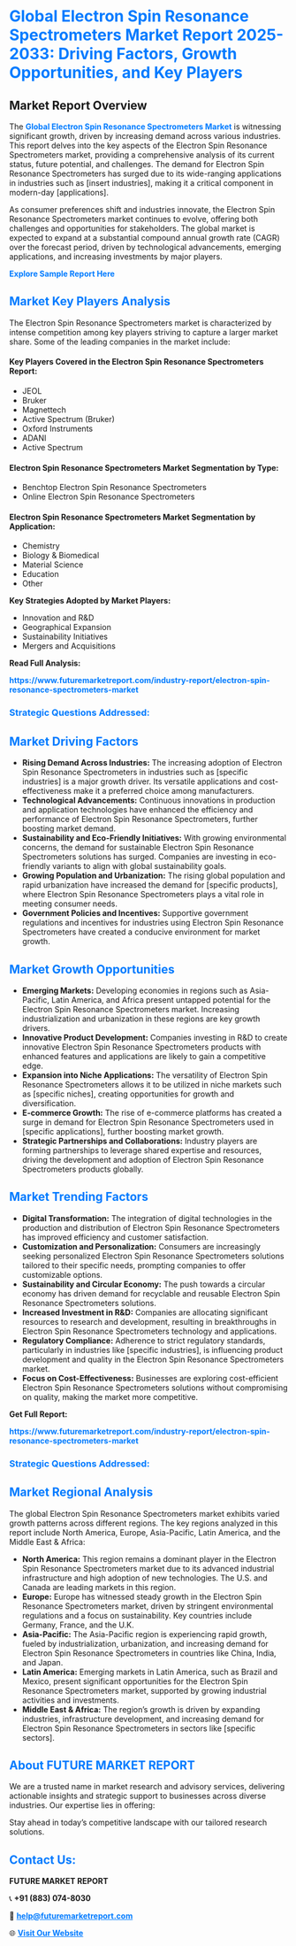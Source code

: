 <h1 style="color: #007BFF;">Global Electron Spin Resonance Spectrometers Market Report 2025-2033: Driving Factors, Growth Opportunities, and Key Players</h1>

<section id="overview">
<h2>Market Report Overview</h2>
<p>The <a href="https://www.futuremarketreport.com/industry-report/electron-spin-resonance-spectrometers-market" style="color: #007BFF; text-decoration: none;"><strong>Global Electron Spin Resonance Spectrometers Market</strong></a> is witnessing significant growth, driven by increasing demand across various industries. This report delves into the key aspects of the Electron Spin Resonance Spectrometers market, providing a comprehensive analysis of its current status, future potential, and challenges. The demand for Electron Spin Resonance Spectrometers has surged due to its wide-ranging applications in industries such as [insert industries], making it a critical component in modern-day [applications].</p>
<p>As consumer preferences shift and industries innovate, the Electron Spin Resonance Spectrometers market continues to evolve, offering both challenges and opportunities for stakeholders. The global market is expected to expand at a substantial compound annual growth rate (CAGR) over the forecast period, driven by technological advancements, emerging applications, and increasing investments by major players.</p>
</section>

<section id="overview">
<p><a href="https://www.futuremarketreport.com/request-sample/reportId=83817" style="color: #007BFF; text-decoration: none;"><strong>Explore Sample Report Here</strong></a></p>
</section>

<section id="key-players">
<h2 style="color: #007BFF;">Market Key Players Analysis</h2>
<p>The Electron Spin Resonance Spectrometers market is characterized by intense competition among key players striving to capture a larger market share. Some of the leading companies in the market include:</p>
<h4>Key Players Covered in the Electron Spin Resonance Spectrometers Report:</h4>
<ul><li>JEOL</li><li>Bruker</li><li>Magnettech</li><li>Active Spectrum (Bruker)</li><li>Oxford Instruments</li><li>ADANI</li><li>Active Spectrum</li></ul>
<h4>Electron Spin Resonance Spectrometers Market Segmentation by Type:</h4>
<ul><li>Benchtop Electron Spin Resonance Spectrometers</li><li>Online Electron Spin Resonance Spectrometers</li></ul>

<h4>Electron Spin Resonance Spectrometers Market Segmentation by Application:</h4>
<ul><li>Chemistry</li><li>Biology &amp; Biomedical</li><li>Material Science</li><li>Education</li><li>Other</li></ul>
<p><strong>Key Strategies Adopted by Market Players:</strong></p>
<ul>
<li>Innovation and R&D</li>
<li>Geographical Expansion</li>
<li>Sustainability Initiatives</li>
<li>Mergers and Acquisitions</li>
</ul>
</section>

<section>
<p><strong>Read Full Analysis: </strong></p><a href="https://www.futuremarketreport.com/industry-report/electron-spin-resonance-spectrometers-market" style="color: #007BFF; text-decoration: none;"><strong>https://www.futuremarketreport.com/industry-report/electron-spin-resonance-spectrometers-market</strong></a>
<h3 style="color: #007BFF;">Strategic Questions Addressed:</h3>
</section>

<section id="driving-factors">
<h2 style="color: #007BFF;">Market Driving Factors</h2>
<ul>
<li><strong>Rising Demand Across Industries:</strong> The increasing adoption of Electron Spin Resonance Spectrometers in industries such as [specific industries] is a major growth driver. Its versatile applications and cost-effectiveness make it a preferred choice among manufacturers.</li>
<li><strong>Technological Advancements:</strong> Continuous innovations in production and application technologies have enhanced the efficiency and performance of Electron Spin Resonance Spectrometers, further boosting market demand.</li>
<li><strong>Sustainability and Eco-Friendly Initiatives:</strong> With growing environmental concerns, the demand for sustainable Electron Spin Resonance Spectrometers solutions has surged. Companies are investing in eco-friendly variants to align with global sustainability goals.</li>
<li><strong>Growing Population and Urbanization:</strong> The rising global population and rapid urbanization have increased the demand for [specific products], where Electron Spin Resonance Spectrometers plays a vital role in meeting consumer needs.</li>
<li><strong>Government Policies and Incentives:</strong> Supportive government regulations and incentives for industries using Electron Spin Resonance Spectrometers have created a conducive environment for market growth.</li>
</ul>
</section>

<section id="growth-opportunities">
<h2 style="color: #007BFF;">Market Growth Opportunities</h2>
<ul>
<li><strong>Emerging Markets:</strong> Developing economies in regions such as Asia-Pacific, Latin America, and Africa present untapped potential for the Electron Spin Resonance Spectrometers market. Increasing industrialization and urbanization in these regions are key growth drivers.</li>
<li><strong>Innovative Product Development:</strong> Companies investing in R&D to create innovative Electron Spin Resonance Spectrometers products with enhanced features and applications are likely to gain a competitive edge.</li>
<li><strong>Expansion into Niche Applications:</strong> The versatility of Electron Spin Resonance Spectrometers allows it to be utilized in niche markets such as [specific niches], creating opportunities for growth and diversification.</li>
<li><strong>E-commerce Growth:</strong> The rise of e-commerce platforms has created a surge in demand for Electron Spin Resonance Spectrometers used in [specific applications], further boosting market growth.</li>
<li><strong>Strategic Partnerships and Collaborations:</strong> Industry players are forming partnerships to leverage shared expertise and resources, driving the development and adoption of Electron Spin Resonance Spectrometers products globally.</li>
</ul>
</section>

<section id="trending-factors">
<h2 style="color: #007BFF;">Market Trending Factors</h2>
<ul>
<li><strong>Digital Transformation:</strong> The integration of digital technologies in the production and distribution of Electron Spin Resonance Spectrometers has improved efficiency and customer satisfaction.</li>
<li><strong>Customization and Personalization:</strong> Consumers are increasingly seeking personalized Electron Spin Resonance Spectrometers solutions tailored to their specific needs, prompting companies to offer customizable options.</li>
<li><strong>Sustainability and Circular Economy:</strong> The push towards a circular economy has driven demand for recyclable and reusable Electron Spin Resonance Spectrometers solutions.</li>
<li><strong>Increased Investment in R&D:</strong> Companies are allocating significant resources to research and development, resulting in breakthroughs in Electron Spin Resonance Spectrometers technology and applications.</li>
<li><strong>Regulatory Compliance:</strong> Adherence to strict regulatory standards, particularly in industries like [specific industries], is influencing product development and quality in the Electron Spin Resonance Spectrometers market.</li>
<li><strong>Focus on Cost-Effectiveness:</strong> Businesses are exploring cost-efficient Electron Spin Resonance Spectrometers solutions without compromising on quality, making the market more competitive.</li>
</ul>
</section>

<section>
<p><strong>Get Full Report: </strong></p><a href="https://www.futuremarketreport.com/industry-report/electron-spin-resonance-spectrometers-market" style="color: #007BFF; text-decoration: none;"><strong>https://www.futuremarketreport.com/industry-report/electron-spin-resonance-spectrometers-market</strong></a>
<h3 style="color: #007BFF;">Strategic Questions Addressed:</h3>
</section>


<section id="regional-analysis">
<h2 style="color: #007BFF;">Market Regional Analysis</h2>
<p>The global Electron Spin Resonance Spectrometers market exhibits varied growth patterns across different regions. The key regions analyzed in this report include North America, Europe, Asia-Pacific, Latin America, and the Middle East & Africa:</p>
<ul>
<li><strong>North America:</strong> This region remains a dominant player in the Electron Spin Resonance Spectrometers market due to its advanced industrial infrastructure and high adoption of new technologies. The U.S. and Canada are leading markets in this region.</li>
<li><strong>Europe:</strong> Europe has witnessed steady growth in the Electron Spin Resonance Spectrometers market, driven by stringent environmental regulations and a focus on sustainability. Key countries include Germany, France, and the U.K.</li>
<li><strong>Asia-Pacific:</strong> The Asia-Pacific region is experiencing rapid growth, fueled by industrialization, urbanization, and increasing demand for Electron Spin Resonance Spectrometers in countries like China, India, and Japan.</li>
<li><strong>Latin America:</strong> Emerging markets in Latin America, such as Brazil and Mexico, present significant opportunities for the Electron Spin Resonance Spectrometers market, supported by growing industrial activities and investments.</li>
<li><strong>Middle East & Africa:</strong> The region’s growth is driven by expanding industries, infrastructure development, and increasing demand for Electron Spin Resonance Spectrometers in sectors like [specific sectors].</li>
</ul>
</section>

<footer>
<h2 style="color: #007BFF;">About FUTURE MARKET REPORT</h2>
<p>We are a trusted name in market research and advisory services, delivering actionable insights and strategic support to businesses across diverse industries. Our expertise lies in offering:</p>

<p>Stay ahead in today’s competitive landscape with our tailored research solutions.</p>

<h2 style="color: #007BFF;">Contact Us:</h2>
<p><strong>FUTURE MARKET REPORT</strong></p>
<p>📞 <strong>+91 (883) 074-8030</strong></p>
<p>📧 <strong><a href="mailto:help@futuremarketreport.com" style="color: #007BFF;">help@futuremarketreport.com</a></strong></p>
<p>🌐 <strong><a href="https://www.futuremarketreport.com/" style="color: #007BFF;">Visit Our Website</a></strong></p>
</footer>